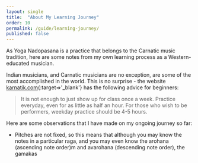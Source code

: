 ```yaml
---
layout: single
title:  "About My Learning Journey"
order: 10
permalink: /guide/learning-journey/
published: false
---
```

 As Yoga Nadopasana is a practice that belongs to the Carnatic music tradition, here are some notes from my own learning process as a Western-educated musician.

Indian musicians, and Carnatic musicians are no exception, are some of the most accomplished in the world. This is no surprise - the website [karnatik.com](http://karnatik.com){:target=>'_blank'} has the following advice for beginners:

> It is not enough to just show up for class once a week. Practice everyday, even for as little as half an hour. For those who wish to be performers, weekday practice should be 4-5 hours.

Here are some observations that I have made on my ongoing journey so far:
- Pitches are not fixed, so this means that although you may know the notes in a particular raga, and you may even know the arohana (ascending note order)m and avarohana (descending note order), the gamakas 